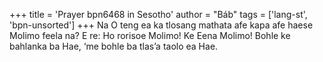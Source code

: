 +++
title = 'Prayer bpn6468 in Sesotho'
author = "Báb"
tags = ['lang-st', 'bpn-unsorted']
+++
Na O teng ea ka tlosang mathata afe kapa afe haese Molimo feela na? E re: Ho rorisoe Molimo! Ke Eena Molimo! Bohle ke bahlanka ba Hae, ‘me bohle ba tlas’a taolo ea Hae.

